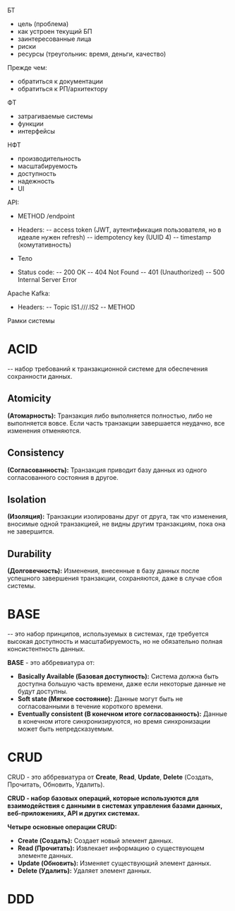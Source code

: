 

БТ
- цель (проблема)
- как устроен текущий БП
- заинтересованные лица
- риски
- ресурсы (треугольник: время, деньги, качество)

Прежде чем:
- обратиться к документации
- обратиться к РП/архитектору

ФТ
- затрагиваемые системы
- функции
- интерфейсы

НФТ
- производительность
- масштабируемость
- доступность
- надежность
- UI

API:
- METHOD /endpoint
- Headers:
-- access token (JWT, аутентификация пользователя, но в идеале нужен refresh)
-- idempotency key (UUID 4)
-- timestamp (комутативность)
- Тело

- Status code:
-- 200 OK
-- 404 Not Found
-- 401 (Unauthorized)
-- 500 Internal Server Error

Apache Kafka:
- Headers:
-- Topic IS1.///.IS2
-- METHOD


Рамки системы


# ACID
-- набор требований к транзакционной системе для обеспечения сохранности данных.
## Atomicity

**(Атомарность):** Транзакция либо выполняется полностью, либо не выполняется вовсе. Если часть транзакции завершается неудачно, все изменения отменяются.
## Consistency

**(Согласованность):** Транзакция приводит базу данных из одного согласованного состояния в другое.
## Isolation

**(Изоляция):** Транзакции изолированы друг от друга, так что изменения, вносимые одной транзакцией, не видны другим транзакциям, пока она не завершится.
## Durability

**(Долговечность):** Изменения, внесенные в базу данных после успешного завершения транзакции, сохраняются, даже в случае сбоя системы.

# BASE
-- это набор принципов, используемых в системах, где требуется высокая доступность и масштабируемость, но не обязательно полная консистентность данных.

**BASE** - это аббревиатура от:

- **Basically Available (Базовая доступность):** Система должна быть доступна большую часть времени, даже если некоторые данные не будут доступны.
- **Soft state (Мягкое состояние):** Данные могут быть не согласованными в течение короткого времени.
- **Eventually consistent (В конечном итоге согласованность):** Данные в конечном итоге синхронизируются, но время синхронизации может быть непредсказуемым.


# CRUD

CRUD - это аббревиатура от **Create**, **Read**, **Update**, **Delete** (Создать, Прочитать, Обновить, Удалить).

**CRUD - набор базовых операций, которые используются для взаимодействия с данными в системах управления базами данных, веб-приложениях, API и других системах.**

**Четыре основные операции CRUD:**

- **Create (Создать):** Создает новый элемент данных.
- **Read (Прочитать):** Извлекает информацию о существующем элементе данных.
- **Update (Обновить):** Изменяет существующий элемент данных.
- **Delete (Удалить):** Удаляет элемент данных.


# DDD